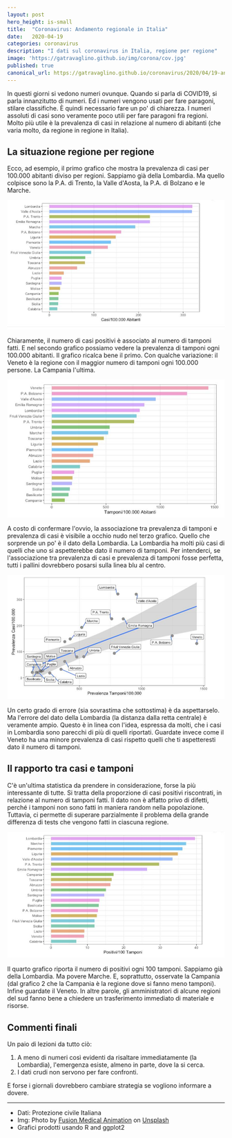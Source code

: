 ```yaml
---
layout: post
hero_height: is-small
title:  "Coronavirus: Andamento regionale in Italia"
date:   2020-04-19
categories: coronavirus
description: "I dati sul coronavirus in Italia, regione per regione"
image: 'https://gatravaglino.github.io/img/corona/cov.jpg'
published: true
canonical_url: https://gatravaglino.github.io/coronavirus/2020/04/19-andamento-coronavirus-regionale.markdown.html
---
```


In questi giorni si vedono numeri ovunque. Quando si parla di COVID19, si parla innanzitutto di numeri. Ed i numeri vengono usati per fare paragoni, stilare classifiche. È quindi necessario fare un po' di chiarezza. I numeri assoluti di casi sono veramente poco utili per fare paragoni fra regioni. Molto più utile è la prevalenza di casi in relazione al numero di abitanti (che varia molto, da regione in regione in Italia). 

## La situazione regione per regione

Ecco, ad esempio, il primo grafico che mostra la prevalenza di casi per 100.000 abitanti diviso per regioni. Sappiamo già della Lombardia. Ma quello colpisce sono la P.A. di Trento, la Valle d'Aosta, la P.A. di Bolzano e le Marche.

![Grafico 1](/img/corona/graph1.jpg)

Chiaramente, il numero di casi positivi è associato al numero di tamponi fatti. E nel secondo grafico possiamo vedere la prevalenza di tamponi ogni 100.000 abitanti. Il grafico ricalca bene il primo. Con qualche variazione: il Veneto è la regione con il maggior numero di tamponi ogni 100.000 persone. La Campania l'ultima.

![Grafico 2](/img/corona/graph2.jpg)

A costo di confermare l'ovvio, la associazione tra prevalenza di tamponi e prevalenza di casi è visibile a occhio nudo nel terzo grafico. Quello che sorprende un po' è il dato della Lombardia. La Lombardia ha molti più casi di quelli che uno si aspetterebbe dato il numero di tamponi. Per intenderci, se l'associazione tra prevalenza di casi e prevalenza di tamponi fosse perfetta, tutti i pallini dovrebbero posarsi sulla linea blu al centro. 

![Grafico 3](/img/corona/graph3.jpg)

Un certo grado di errore (sia sovrastima che sottostima) è da aspettarselo. Ma l'errore del dato della Lombardia (la distanza dalla retta centrale) è veramente ampio. Questo è  in linea con l'idea, espressa da molti, che i casi in Lombardia sono parecchi di più di quelli riportati. Guardate invece come il Veneto ha una minore prevalenza di casi rispetto quelli che ti aspetteresti dato il numero di tamponi.

## Il rapporto tra casi e tamponi

C'è un'ultima statistica da prendere in considerazione, forse la più interessante di tutte. Si tratta della proporzione di casi positivi riscontrati, in relazione al numero di tamponi fatti. Il dato non è affatto privo di difetti, perché i tamponi non sono fatti in maniera random nella popolazione. Tuttavia, ci permette di superare parzialmente il problema della grande differenza di tests che vengono fatti in ciascuna regione.

![Grafico 4](/img/corona/graph4.jpg)

Il quarto grafico riporta il numero di positivi ogni 100 tamponi. Sappiamo già della Lombardia. Ma povere Marche. E, soprattutto, osservate la Campania (dal grafico 2 che la Campania è la regione dove si fanno meno tamponi). Infine guardate il Veneto. In altre parole, gli amministratori di alcune regioni del sud fanno bene a chiedere un trasferimento immediato di materiale e risorse. 

## Commenti finali
Un paio di lezioni da tutto ciò:
1. A meno di numeri così evidenti da risaltare immediatamente (la Lombardia), l'emergenza esiste, almeno in parte, dove la si cerca. 
2. I dati crudi non servono per fare confronti. 

E forse i giornali dovrebbero cambiare strategia se vogliono informare a dovere.


***
- Dati: Protezione civile Italiana
- Img: Photo by [Fusion Medical Animation](https://unsplash.com/@fusion_medical_animation) on [Unsplash](https://unsplash.com)
- Grafici prodotti usando R and ggplot2
